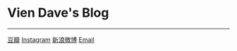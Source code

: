 # Vien Dave's Blog
---
[豆瓣](http://www.douban.com/people/54279294/)
[Instagram](http://instagram.com/vien_dave)
[新浪微博](http://weibo.com/u/1843172481)
[Email](jacob.seu.cose@gmail.com)

